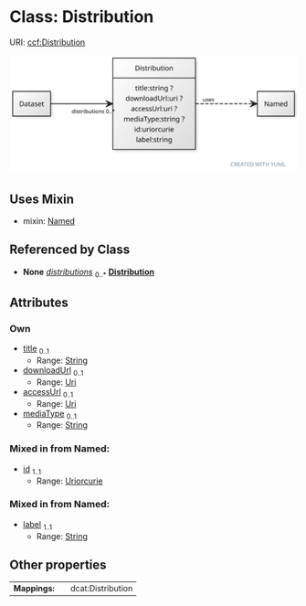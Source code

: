 
# Class: Distribution



URI: [ccf:Distribution](http://purl.org/ccf/Distribution)


[![img](images/Distribution.svg)](images/Distribution.svg)

## Uses Mixin

 *  mixin: [Named](Named.md)

## Referenced by Class

 *  **None** *[distributions](distributions.md)*  <sub>0..\*</sub>  **[Distribution](Distribution.md)**

## Attributes


### Own

 * [title](title.md)  <sub>0..1</sub>
     * Range: [String](types/String.md)
 * [downloadUrl](downloadUrl.md)  <sub>0..1</sub>
     * Range: [Uri](types/Uri.md)
 * [accessUrl](accessUrl.md)  <sub>0..1</sub>
     * Range: [Uri](types/Uri.md)
 * [mediaType](mediaType.md)  <sub>0..1</sub>
     * Range: [String](types/String.md)

### Mixed in from Named:

 * [id](id.md)  <sub>1..1</sub>
     * Range: [Uriorcurie](types/Uriorcurie.md)

### Mixed in from Named:

 * [label](label.md)  <sub>1..1</sub>
     * Range: [String](types/String.md)

## Other properties

|  |  |  |
| --- | --- | --- |
| **Mappings:** | | dcat:Distribution |